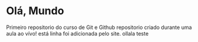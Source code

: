 # Olá, Mundo
 Primeiro repositorio do curso de Git e Github
 repositorio criado durante uma aula ao vívo! 
 está linha foi adicionada pelo site.
ollala  teste
